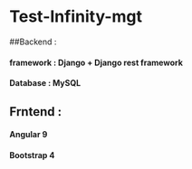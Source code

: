 # Test-Infinity-mgt
##Backend : 
#### framework : Django + Django rest framework
#### Database : MySQL

## Frntend :
#### Angular 9 
#### Bootstrap 4
